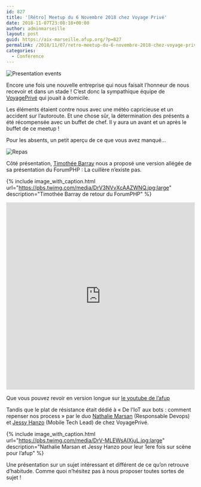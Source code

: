 ```yaml
---
id: 827
title: '[Rétro] Meetup du 6 Novembre 2018 chez Voyage Privé'
date: 2018-11-07T23:08:18+00:00
author: adminmarseille
layout: post
guid: https://aix-marseille.afup.org/?p=827
permalink: /2018/11/07/retro-meetup-du-6-novembre-2018-chez-voyage-prive/
categories:
  - Conférence
---
```

![Presentation events](https://secure.meetupstatic.com/photos/event/e/5/1/a/highres_475918650.jpeg)

Encore une fois une nouvelle entreprise qui nous faisait l&rsquo;honneur de nous recevoir et dans un stade ! C&rsquo;est donc la sympathique équipe de <a href="https://www.voyage-prive.com" target="_blank" rel="noopener noreferrer">VoyagePrivé</a> qui jouait à domicile.

Les éléments étaient contre nous avec une météo capricieuse et un accident sur l&rsquo;autoroute. Et une chose sûr, la détermination des présents a été récompensée avec un buffet de chef. Il y aura un avant et un après le buffet de ce meetup !

Pour les absents, un petit aperçu de ce que vous avez manqué&#8230;

![Repas](https://pbs.twimg.com/media/DrWg_L5WwAAAg4A.jpg:large)

Côté présentation, <a href="https://twitter.com/timbarray" target="_blank" rel="noopener noreferrer">Timothée Barray</a> nous a proposé une version allégée de sa présentation du ForumPHP : La cuillère n&rsquo;existe pas.

{% include image_with_caption.html url="https://pbs.twimg.com/media/DrV3NVvXcAAZWNQ.jpg:large" description="Timothée Barray de retour du ForumPHP" %}

<iframe src="https://slides.com/tyx/la-cuillere-n-existe-pas-2/embed" width="100%" height="500" scrolling="yes" frameborder="0"></iframe>

Que vous pouvez revoir en version longue sur <a href="https://www.youtube.com/watch?v=X9PAXK8DjFQ" target="_blank" rel="noopener noreferrer">le youtube de l&rsquo;afup</a>

Tandis que le plat de résistance était dédié à &laquo;&nbsp;De l&rsquo;IoT aux bots : comment repenser nos process&nbsp;&raquo; par le duo <a href="http://fr.linkedin.com/in/nathalie-marsan-b03a1497" rel="noopener" target="_blank">Nathalie Marsan</a> (Responsable Devops) et <a href="https://twitter.com/JessyHanzo" target="_blank" rel="noopener noreferrer">Jessy Hanzo</a> (Mobile Tech Lead) de chez VoyagePrivé.


{% include image_with_caption.html url="https://pbs.twimg.com/media/DrV-MLEWsAIXjuL.jpg:large" description="Nathalie Marsan et Jessy Hanzo pour leur 1ere fois sur scène pour l&rsquo;afup" %}

Une présentation sur un sujet intéressant et différent de ce qu&rsquo;on retrouve d&rsquo;habitude. Comme quoi n&rsquo;hésitez pas à nous proposer toutes sortes de sujet !
